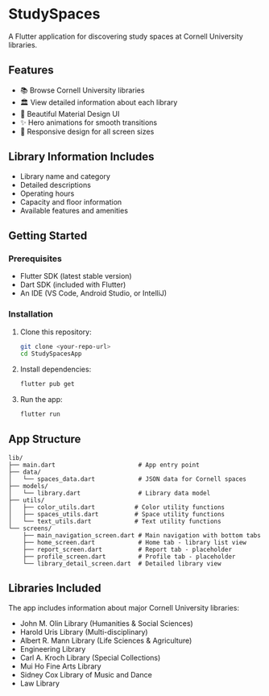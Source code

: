 # StudySpaces

A Flutter application for discovering study spaces at Cornell University libraries.

## Features

- 📚 Browse Cornell University libraries
- 🏛️ View detailed information about each library
- 🎨 Beautiful Material Design UI
- ✨ Hero animations for smooth transitions
- 📱 Responsive design for all screen sizes

## Library Information Includes

- Library name and category
- Detailed descriptions
- Operating hours
- Capacity and floor information
- Available features and amenities

## Getting Started

### Prerequisites

- Flutter SDK (latest stable version)
- Dart SDK (included with Flutter)
- An IDE (VS Code, Android Studio, or IntelliJ)

### Installation

1. Clone this repository:
   ```bash
   git clone <your-repo-url>
   cd StudySpacesApp
   ```

2. Install dependencies:
   ```bash
   flutter pub get
   ```

3. Run the app:
   ```bash
   flutter run
   ```

## App Structure

```
lib/
├── main.dart                       # App entry point
├── data/
│   └── spaces_data.dart            # JSON data for Cornell spaces
├── models/
│   └── library.dart                # Library data model
├── utils/
│   ├── color_utils.dart           # Color utility functions
│   ├── spaces_utils.dart          # Space utility functions
│   └── text_utils.dart            # Text utility functions
└── screens/
    ├── main_navigation_screen.dart # Main navigation with bottom tabs
    ├── home_screen.dart            # Home tab - library list view
    ├── report_screen.dart          # Report tab - placeholder
    ├── profile_screen.dart         # Profile tab - placeholder
    └── library_detail_screen.dart  # Detailed library view
```

## Libraries Included

The app includes information about major Cornell University libraries:

- John M. Olin Library (Humanities & Social Sciences)
- Harold Uris Library (Multi-disciplinary)
- Albert R. Mann Library (Life Sciences & Agriculture)
- Engineering Library
- Carl A. Kroch Library (Special Collections)
- Mui Ho Fine Arts Library
- Sidney Cox Library of Music and Dance
- Law Library
